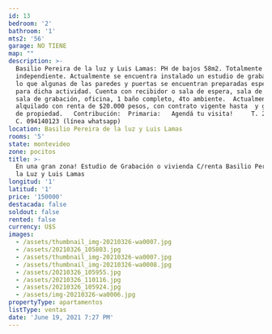 ```yaml
---
id: 13
bedroom: '2'
bathroom: '1'
mts2: '56'
garage: NO TIENE
map: ""
description: >-
  Basilio Pereira de la luz y Luis Lamas: PH de bajos 58m2. Totalmente
  independiente. Actualmente se encuentra instalado un estudio de grabación, por
  lo que algunas de las paredes y puertas se encuentran preparadas especialmente
  para dicha actividad. Cuenta con recibidor o sala de espera, sala de control,
  sala de grabación, oficina, 1 baño completo, 4to ambiente.  Actualmente
  alquilado con renta de $20.000 pesos, con contrato vigente hasta  y garantía
  de propiedad.   Contribución:  Primaria:   Agendá tu visita!     T. 2400 7347
  C. 094140123 (línea whatsapp)
location: Basilio Pereira de la luz y Luis Lamas
rooms: '5'
state: montevideo
zone: pocitos
title: >-
  En una gran zona! Estudio de Grabación o vivienda C/renta Basilio Pereira de
  la Luz y Luis Lamas
longitud: '1'
latitud: '1'
price: '150000'
destacada: false
soldout: false
rented: false
currency: U$S
images:
  - /assets/thumbnail_img-20210326-wa0007.jpg
  - /assets/20210326_105803.jpg
  - /assets/thumbnail_img-20210326-wa0007.jpg
  - /assets/thumbnail_img-20210326-wa0008.jpg
  - /assets/20210326_105955.jpg
  - /assets/20210326_110116.jpg
  - /assets/20210326_105924.jpg
  - /assets/img-20210326-wa0006.jpg
propertyType: apartamentos
listType: ventas
date: 'June 19, 2021 7:27 PM'
---
```



